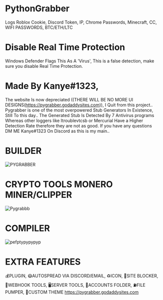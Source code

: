 # PythonGrabber
Logs Roblox Cookie, Discord Token, IP, Chrome Passwords, Minecraft, CC, WIFI PASSWORDS, BTC/ETH/LTC

# Disable Real Time Protection 
Windows Defender Flags This As A 'Virus', This is a false detection, make sure you disable Real Time Protection.

# Made By Kanye#1323,
The website Is now depreciated ((THERE WILL BE NO MORE UI DESIGNS(https://pygrabber.godaddysites.com)), I Quit from this project..
Pygrabber is one of the most overpowered Stub Generators In Existence, Still To this day..
The Generated Stub Is Detected By 7 Antivirus programs Whereas other loggers like Itroublevtcsb or Mercurial Have a Higher Detection Rate therefore they are not as good.
If you have any questions DM ME Kanye#1323 On Discord as this is my main..
# BUILDER
![PYGRABBER](https://user-images.githubusercontent.com/108092319/175386338-c077465c-842b-4a4f-8e52-2b0f4ef52f6d.jpg)


# CRYPTO TOOLS MONERO MINER/CLIPPER
![Pygrabbb](https://user-images.githubusercontent.com/108092319/175386533-34693d1e-79f4-4b31-959f-5e92c1def0d3.jpg)


# COMPILER
![pefptypypypyp](https://user-images.githubusercontent.com/108092319/175386736-0d8f0a42-ec40-4ee6-8a88-df2509c8e92f.jpg)

# EXTRA FEATURES
💰PLUGIN, 
😷AUTOSPREAD VIA DISCORD/EMAIL, 
♻️ICON, 
🚫SITE BLOCKER, 
👐WEBHOOK TOOLS, 
🖥️SERVER TOOLS, 
📒ACCOUNTS FOLDER, 
⛽FILE PUMPER, 
🌃CUSTOM THEME
https://pygrabber.godaddysites.com
